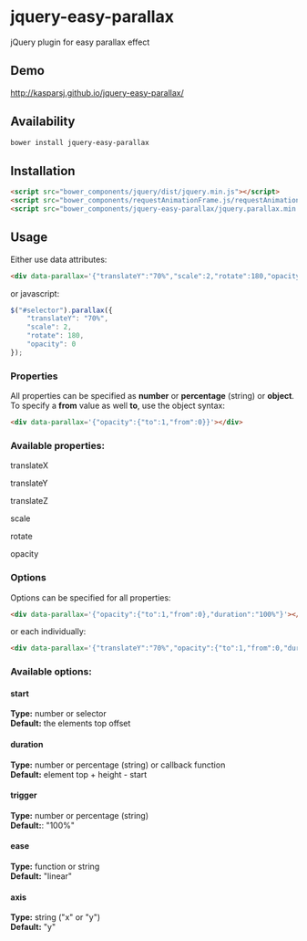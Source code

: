# jquery-easy-parallax
jQuery plugin for easy parallax effect

## Demo

http://kasparsj.github.io/jquery-easy-parallax/

## Availability

```bash
bower install jquery-easy-parallax
```

## Installation

```html
<script src="bower_components/jquery/dist/jquery.min.js"></script>
<script src="bower_components/requestAnimationFrame.js/requestAnimationFrame.min.js"></script>
<script src="bower_components/jquery-easy-parallax/jquery.parallax.min.js"></script>
```

## Usage

Either use data attributes:

```html
<div data-parallax='{"translateY":"70%","scale":2,"rotate":180,"opacity":0}'></div>
```

or javascript:

```javascript
$("#selector").parallax({
    "translateY": "70%",
    "scale": 2,
    "rotate": 180,
    "opacity": 0
});
```

### Properties

All properties can be specified as **number** or **percentage** (string) or **object**.  
To specify a **from** value as well **to**, use the object syntax:

```html
<div data-parallax='{"opacity":{"to":1,"from":0}}'></div>
```

### Available properties:

translateX

translateY

translateZ

scale

rotate

opacity

### Options

Options can be specified for all properties:

```html
<div data-parallax='{"opacity":{"to":1,"from":0},"duration":"100%"}'></div>
```

or each individually:

```html
<div data-parallax='{"translateY":"70%","opacity":{"to":1,"from":0,"duration":"85%"},"duration":"150%"}'></div>
```

### Available options:

#### start
**Type:** number or selector  
**Default:** the elements top offset

#### duration
**Type:** number or percentage (string) or callback function  
**Default:** element top + height - start

#### trigger
**Type:** number or percentage (string)  
**Default:**: "100%"

#### ease
**Type:** function or string  
**Default:** "linear"

#### axis
**Type:** string ("x" or "y")  
**Default:** "y"
